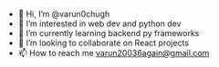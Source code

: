 - 👋 Hi, I’m @varun0chugh
- 👀 I’m interested in web dev and python dev
- 🌱 I’m currently learning backend py frameworks
- 💞️ I’m looking to collaborate on React projects
- 📫 How to reach me varun20036again@gmail.com

<!---
varun0chugh/varun0chugh is a ✨ special ✨ repository because its `README.md` (this file) appears on your GitHub profile.
You can click the Preview link to take a look at your changes.
--->
